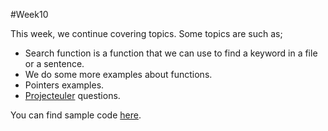 #Week10

This week, we continue covering topics. Some topics are such as;
 
 - Search function is a function that we can use to find a keyword in a file or a sentence.
 - We do some more examples about functions.
 - Pointers examples.
 - [Projecteuler](projecteuler.net) questions.   

 You can find sample code [here]().